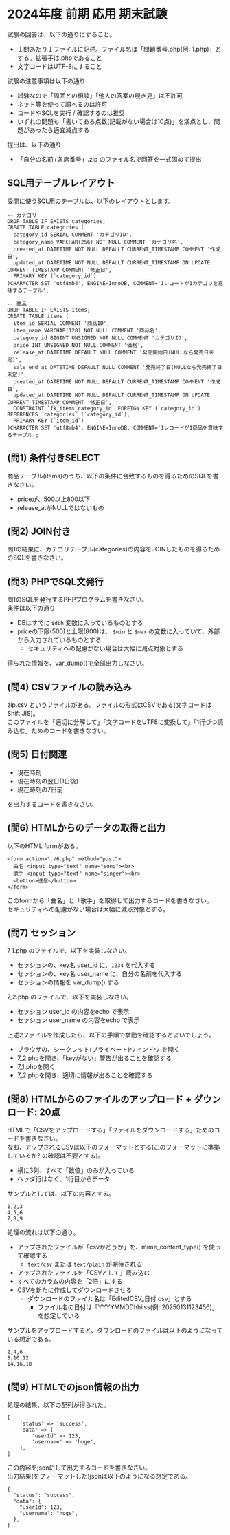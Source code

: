 # 2024年度 前期 応用 期末試験

試験の回答は、以下の通りにすること。

- １問あたり１ファイルに記述。ファイル名は「問題番号.php(例: 1.php)」とする。拡張子は.phpであること
- 文字コードはUTF-8にすること

試験の注意事項は以下の通り

- 試験なので「周囲との相談」「他人の答案の覗き見」は不許可
- ネット等を使って調べるのは許可
- コードやSQLを実行 / 確認するのは推奨
- いずれの問題も「書いてある点数(記載がない場合は10点)」を満点とし、問題があったら適宜減点する

提出は、以下の通り

- 「自分の名前+各席番号」.zip のファイル名で回答を一式固めて提出

## SQL用テーブルレイアウト

設問に使うSQL用のテーブルは、以下のレイアウトとします。  

```
-- カテゴリ
DROP TABLE IF EXISTS categories;
CREATE TABLE categories (
  category_id SERIAL COMMENT 'カテゴリID',
  category_name VARCHAR(256) NOT NULL COMMENT 'カテゴリ名',
  created_at DATETIME NOT NULL DEFAULT CURRENT_TIMESTAMP COMMENT '作成日',
  updated_at DATETIME NOT NULL DEFAULT CURRENT_TIMESTAMP ON UPDATE CURRENT_TIMESTAMP COMMENT '修正日',
  PRIMARY KEY (`category_id`)
)CHARACTER SET 'utf8mb4', ENGINE=InnoDB, COMMENT='1レコードが1カテゴリを意味するテーブル';
```

```
-- 商品
DROP TABLE IF EXISTS items;
CREATE TABLE items (
  item_id SERIAL COMMENT '商品ID',
  item_name VARCHAR(128) NOT NULL COMMENT '商品名',
  category_id BIGINT UNSIGNED NOT NULL COMMENT 'カテゴリID',
  price INT UNSIGNED NOT NULL COMMENT '価格',
  release_at DATETIME DEFAULT NULL COMMENT '発売開始日(NULLなら発売日未定)',
  sale_end_at DATETIME DEFAULT NULL COMMENT '発売終了日(NULLなら発売終了日未定)',
  created_at DATETIME NOT NULL DEFAULT CURRENT_TIMESTAMP COMMENT '作成日',
  updated_at DATETIME NOT NULL DEFAULT CURRENT_TIMESTAMP ON UPDATE CURRENT_TIMESTAMP COMMENT '修正日',
  CONSTRAINT `fk_items_category_id` FOREIGN KEY (`category_id`) REFERENCES `categories` (`category_id`),
  PRIMARY KEY (`item_id`)
)CHARACTER SET 'utf8mb4', ENGINE=InnoDB, COMMENT='1レコードが1商品を意味するテーブル';
```

## (問1) 条件付きSELECT

商品テーブル(items)のうち、以下の条件に合致するものを得るためのSQLを書きなさい。  

- priceが、500以上800以下
- release_atがNULLではないもの

## (問2) JOIN付き

問1の結果に、カテゴリテーブル(categories)の内容をJOINしたものを得るためのSQLを書きなさい。  

## (問3) PHPでSQL文発行

問1のSQLを発行するPHPプログラムを書きなさい。  
条件は以下の通り  

- DBはすでに `$dbh` 変数に入っているものとする
- priceの下限(500)と上限(800)は、 `$min` と `$max` の変数に入っていて、外部から入力されているものとする
    - セキュリティへの配慮がない場合は大幅に減点対象とする

得られた情報を、var_dump()で全部出力しなさい。  

## (問4) CSVファイルの読み込み

zip.csv というファイルがある。ファイルの形式はCSVである(文字コードは Shift JIS)。  
このファイルを「適切に分解して」「文字コードをUTF8に変換して」「1行づつ読み込む」ためのコードを書きなさい。  

## (問5) 日付関連

- 現在時刻
- 現在時刻の翌日(1日後)
- 現在時刻の7日前

を出力するコードを書きなさい。  

## (問6) HTMLからのデータの取得と出力

以下のHTML formがある。  
```
<form action="./6.php" method="post">
  曲名 <input type="text" name="song"><br>
  歌手 <input type="text" name="singer"><br>
  <button>送信</button>
</form>
```

このformから「曲名」と「歌手」を取得して出力するコードを書きなさい。  
セキュリティへの配慮がない場合は大幅に減点対象とする。

## (問7) セッション

7_1.php のファイルで、以下を実装しなさい。  

- セッションの、key名 user_id に、`1234` を代入する
- セッションの、key名 user_name に、自分の名前を代入する
- セッションの情報を var_dump() する

7_2.php のファイルで、以下を実装しなさい。  

- セッション user_id の内容をecho で表示
- セッション user_name の内容をecho で表示

上述2ファイルを作成したら、以下の手順で挙動を確認するとよいでしょう。  

- ブラウザの、シークレット(プライベート)ウィンドウ を開く
- 7_2.phpを開き、「keyがない」警告が出ることを確認する
- 7_1.phpを開く
- 7_2.phpを開き、適切に情報が出ることを確認する

## (問8) HTMLからのファイルのアップロード + ダウンロード: 20点

HTMLで「CSVをアップロードする」「ファイルをダウンロードする」ためのコードを書きなさい。  
なお、アップされるCSVは以下のフォーマットとする(このフォーマットに準拠しているか? の確認は不要とする)。

- 横に3列、すべて「数値」のみが入っている
- ヘッダ行はなく、1行目からデータ

サンプルとしては、以下の内容とする。  
```
1,2,3
4,5,6
7,8,9
```

処理の流れは以下の通り。

- アップされたファイルが「csvかどうか」を、mime_content_type() を使って確認する
  - `text/csv` または `text/plain` が期待される
- アップされたファイルを「CSVとして」読み込む
- すべてのカラムの内容を「2倍」にする
- CSVを新たに作成してダウンロードさせる
    - ダウンロードのファイル名は「EditedCSV_日付.csv」とする
        - ファイル名の日付は「YYYYMMDDhhiiss(例: 20250131123456)」を想定している

サンプルをアップロードすると、ダウンロードのファイルは以下のようになっている想定である。  
```
2,4,6
8,10,12
14,16,18
```

## (問9) HTMLでのjson情報の出力

処理の結果、以下の配列が得られた。  
```
[
    'status' => 'success',
    'data' => [
        'userId' => 123,
        'username' => 'hoge',
    ],
]
```

この内容をjsonにして出力するコードを書きなさい。  
出力結果(をフォーマットした)jsonは以下のようになる想定である。  
```
{
  "status": "success",
  "data": {
    "userId": 123,
    "username": "hoge",
  },
}
```